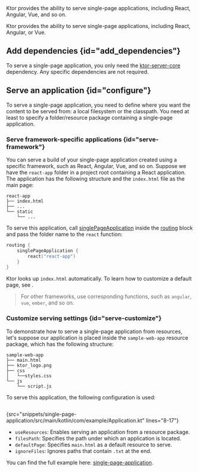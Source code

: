[//]: # (title: Serving single-page applications)

<show-structure for="chapter" depth="2"/>

<tldr>
<var name="example_name" value="single-page-application"/>
<include from="lib.topic" element-id="download_example"/>
</tldr>

<link-summary>
Ktor provides the ability to serve single-page applications, including React, Angular, Vue, and so on.
</link-summary>

Ktor provides the ability to serve single-page applications, including React, Angular, or Vue.


## Add dependencies {id="add_dependencies"}

To serve a single-page application, you only need the [ktor-server-core](server-dependencies.topic#add-ktor-dependencies) dependency.
Any specific dependencies are not required.


## Serve an application {id="configure"}

To serve a single-page application, you need to define where you want the content to be served from: a local filesystem or the classpath.
You need at least to specify a folder/resource package containing a single-page application.

### Serve framework-specific applications {id="serve-framework"}

You can serve a build of your single-page application created using a specific framework, such as React, Angular, Vue, and so on. 
Suppose we have the `react-app` folder in a project root containing a React application.
The application has the following structure and the `index.html` file as the main page:

```text
react-app
├── index.html
├── ...
└── static
    └── ...
```

To serve this application, call [singlePageApplication](https://api.ktor.io/ktor-server/ktor-server-core/io.ktor.server.http.content/single-page-application.html) inside the [routing](Routing_in_Ktor.md) block 
and pass the folder name to the `react` function:

```kotlin
routing {
    singlePageApplication {
        react("react-app")
    }
}
```

Ktor looks up `index.html` automatically. 
To learn how to customize a default page, see [](#serve-customize).

> For other frameworks, use corresponding functions, such as `angular`, `vue`, `ember`, and so on.



### Customize serving settings {id="serve-customize"}

To demonstrate how to serve a single-page application from resources, let's suppose our application is placed inside the `sample-web-app` resource package, which has the following structure:

```text
sample-web-app
├── main.html
├── ktor_logo.png
├── css
│   └──styles.css
└── js
    └── script.js
```

To serve this application, the following configuration is used:

```kotlin
```
{src="snippets/single-page-application/src/main/kotlin/com/example/Application.kt" lines="8-17"}

- `useResources`: Enables serving an application from a resource package.
- `filesPath`: Specifies the path under which an application is located.
- `defaultPage`: Specifies `main.html` as a default resource to serve.
- `ignoreFiles`: Ignores paths that contain `.txt` at the end.

You can find the full example here: [single-page-application](https://github.com/ktorio/ktor-documentation/tree/%ktor_version%/codeSnippets/snippets/single-page-application).
